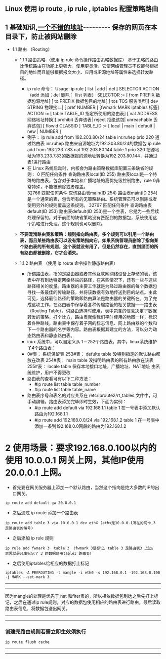 ## Linux 使用 ip route , ip rule , iptables 配置策略路由

## 1 基础知识,[一个不错的地址](http://www.voidcn.com/article/p-hwdtjdxx-kd.html)--------- 保存的网页在本目录下，防止被网站删除
- 1.1 路由 （Routing）
  - 1.1.1 路由策略 （使用 ip rule 命令操作路由策略数据库）
   基于策略的路由比传统路由在功能上更强大，使用更灵活，它使网络管理员不仅能够根据目的地址而且能够根据报文大小、应用或IP源地址等属性来选择转发路径。
    - ip rule 命令：
Usage: ip rule [ list | add | del ] SELECTOR ACTION （add 添加；del 删除； llist 列表）
SELECTOR := [ from PREFIX 数据包源地址] [ to PREFIX 数据包目的地址] [ tos TOS 服务类型][ dev STRING 物理接口] [ pref NUMBER ] [fwmark MARK iptables 标签]
ACTION := [ table TABLE_ID 指定所使用的路由表] [ nat ADDRESS 网络地址转换][ prohibit 丢弃该表| reject 拒绝该包| unreachable 丢弃该包]
[ flowid CLASSID ]
TABLE_ID := [ local | main | default | new | NUMBER ]
    - 例子：
ip rule add from 192.203.80/24 table inr.ruhep prio 220 通过路由表 inr.ruhep 路由来自源地址为192.203.80/24的数据包 
ip rule add from 193.233.7.83 nat 192.203.80.144 table 1 prio 320 把源地址为193.233.7.83的数据报的源地址转换为192.203.80.144，并通过表1进行路由
    - 在 Linux 系统启动时，内核会为路由策略数据库配置三条缺省的规则： 
0 匹配任何条件 查询路由表local(ID 255) 路由表local是一个特殊的路由表，包含对于本地和广播地址的高优先级控制路由。rule 0非常特殊，不能被删除或者覆盖。  
32766 匹配任何条件 查询路由表main(ID 254) 路由表main(ID 254)是一个通常的表，包含所有的无策略路由。系统管理员可以删除或者使用另外的规则覆盖这条规则。
32767 匹配任何条件 查询路由表default(ID 253) 路由表default(ID 253)是一个空表，它是为一些后续处理保留的。对于前面的缺省策略没有匹配到的数据包，系统使用这个策略进行处理。这个规则也可以删除。 

  - **不要混淆路由表和策略：规则指向路由表，多个规则可以引用一个路由表，而且某些路由表可以没有策略指向它。如果系统管理员删除了指向某个路由表的所有规则，这个表就没有用了，但是仍然存在，直到里面的所有路由都被删除，它才会消失。**
  - 1.1.2 路由表 （使用 ip route 命令操作静态路由表）
    - 所谓路由表，指的是路由器或者其他互联网网络设备上存储的表，该表中存有到达特定网络终端的路径，在某些情况下，还有一些与这些路径相关的度量。路由器的主要工作就是为经过路由器的每个数据包寻找一条最佳的传输路径，并将该数据有效地传送到目的站点。由此可见，选择最佳路径的策略即路由算法是路由器的关键所在。为了完成这项工作，在路由器中保存着各种传输路径的相关数据——路由表（Routing Table），供路由选择时使用，表中包含的信息决定了数据转发的策略。打个比方，路由表就像我们平时使用的地图一样，标识着各种路线，路由表中保存着子网的标志信息、网上路由器的个数和下一个路由器的名字等内容。路由表根据其建立的方法，可以分为动态路由表和静态路由表。
    - inux 系统中，可以自定义从 1－252个路由表，其中，linux系统维护了4个路由表：
     - 0#表： 系统保留表
253#表： defulte table 没特别指定的默认路由都放在改表
254#表： main table 没指明路由表的所有路由放在该表
255#表： locale table 保存本地接口地址，广播地址、NAT地址 由系统维护，用户不得更改
    - 路由表的查看可有以下二种方法：
      - \#ip route list table table_number
      - \#ip route list table table_name
    - 路由表序号和表名的对应关系在 /etc/iproute2/rt_tables 文件中，可手动编辑。路由表添加完毕即时生效，下面为实例：
      - \#ip route add default via 192.168.1.1 table 1 在一号表中添加默认路由为192.168.1.1
      - \#ip route add 192.168.0.0/24 via 192.168.1.2 table 1 在一号表中添加一条到192.168.0.0网段的路由为192.168.1.2

# 2 使用场景：**要求192.168.0.100以内的使用 10.0.0.1 网关上网，其他IP使用 20.0.0.1 上网。**
- 首先要在网关服务器上添加一个默认路由，当然这个指向是绝大多数的IP的出口网关。
```
ip route add default gw 20.0.0.1
```
- 之后通过 ip route 添加一个路由表
```
ip route add table 3 via 10.0.0.1 dev ethX (ethx是10.0.0.1所在的网卡,3 是路由表的编号)
```
- 之后添加 ip rule 规则
```
ip rule add fwmark 3  table 3 （fwmark 3是标记，table 3 是路由表3 上边。 意思就是凡事标记了 3 的数据使用table3 路由表）
```
- 之后使用iptables给相应的数据打上标记
```
iptables -A PREROUTING -t mangle -i eth0 -s 192.168.0.1 -192.168.0.100 -j MARK --set-mark 3
```
---

---
因为mangle的处理是优先于 nat 和fiter表的，所以相依数据包到达之后先打上标记，之后在通过ip rule规则，对应的数据包使用相应的路由表进行路由，最后读取路由表信息，将数据包送出网关。  

---

---

### 创建完路由规则若需立即生效须执行
```
ip route flush cache
```
---

---

